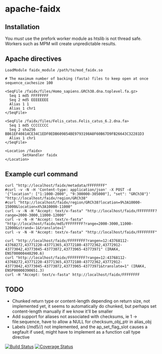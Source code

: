 # apache-faidx

## Installation

You *must* use the prefork worker module as htslib is not thread safe. Workers such as MPM will create unpredictable results.

## Apache directives

```
LoadModule faidx_module /path/to/mod_faidx.so

# The maximum number of backing (fasta) files to keep open at once
sequence_cachesize 100

<SeqFile /faidx/files/Homo_sapiens.GRCh38.dna.toplevel.fa.gz>
  Seq 1 md5 FFFFFFFF
  Seq 2 md5 EEEEEEEE
  Alias 1 1
  Alias 1 chr1
</SeqFile>

<SeqFile /faidx/files/Felis_catus.Felis_catus_6.2.dna.fa>
  Seq 1 md5 CCCCCCCC
  Seq 2 sha256 BB61EF40814CE34C1EDF0EDB609854BE9793198A8F60B67D9FB26643C32281D3
  Alias 1 chr1
</SeqFile>

<Location /faidx>
        SetHandler faidx
</Location>

```

## Example curl command

```
curl "http://localhost/faidx/metadata/FFFFFFFF"
#curl -v -N -H 'Content-type: application/json' -X POST -d '{"location": ["1:1000-2000", "9:300000-305000"], "set": "GRCh38"}' "http://localhost/faidx/region/GRCh38"
#curl "http://localhost/faidx/region/GRCh38?location=9%3A10000-15000&location=X%3A10000-11000"
curl -v -N -H "Accept: text/x-fasta" "http://localhost/faidx/FFFFFFFF?range=2000-3000,11000-12000"
curl -v -N -H "Accept: text/x-fasta" "http://localhost/faidx/md5/FFFFFFFF?range=2000-3000,11000-12000&strand=-1&translate=1"
curl -v -N -H "Accept: text/x-fasta" "http://localhost/faidx/FFFFFFFF"

curl "http://localhost/faidx/FFFFFFFF?rangen=12:43768112-43768272,43771220-43771365,43772180-43772362,43772912-43773042,43773045-43773072,43773965-43773971" (IRAK4, ENST00000448290.6)
curl "http://localhost/faidx/FFFFFFFF?range=12:43768112-43768272,43771220-43771365,43772180-43772362,43772912-43773042,43773045-43773072,43773965-43773971&translate=1" (IRAK4, ENSP00000390651.3)
curl -H "Accept: text/x-fasta" http://localhost/faidx/FFFFFFFF
```

## TODO

* Chunked return type or content-length depending on return size, not implemented yet, it seems to automatically do chunked, but perhaps set content-length manually if we know it'll be smaller
* Add support for aliases not associated with checksums, ie 1 -> file:sequence, have to allow a NULL for checksum_obj_ptr in alias_obj
* Labels (/md5/<checksum>/) not implemented, and the ap_set_flag_slot causes a segfault if used, might have to implement as a function call type directive

[![Build Status](https://travis-ci.org/lairdm/apache-faidx.svg?branch=master)](https://travis-ci.org/lairdm/apache-faidx) [![Coverage Status](https://coveralls.io/repos/github/lairdm/apache-faidx/badge.svg?branch=master)](https://coveralls.io/github/lairdm/apache-faidx?branch=master)